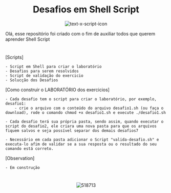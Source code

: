 <h1 align="center">Desafios em Shell Script</h1>

<div align="center">

![text-x-script-icon](https://binbash.club/bin_bash.gif)

</div>

Olá, esse repositório foi criado com o fim de auxiliar todos que querem aprender Shell Script

<h1></h1>

[Scripts]

    - Script em Shell para criar o laboratório
    - Desafios para serem resolvidos
    - Script de validação do exercicio
    - Solucção dos Desafios
    
    
[Como construir o LABORATÓRIO dos exercicios]

    - Cada desafio tem o script para criar o laboratório, por exemplo, desafio1:
        - crie o arquivo com o conteúdo do arquivo desafio1.sh (ou faça o download), rode o comando chmod +x desafio1.sh e execute ./desafio1.sh
        
    - Cada desafio terá sua própria pasta, sendo assim, quando executar o script do desafio2, ele criara uma nova pasta para que os arquivos fiquem salvos e seja possível separar dos demais desafios7
    
    - Necessário em cada pasta adicionar o Script "valida-desafio.sh" e executa-lo afim de validar se a sua resposta ou o resultado do seu comando está correto.
    
    
[Observation]
  
    - Em construção


<div align="center">
  
  <h1></h1>

![518713](https://images.pling.com/img/00/00/55/86/05/1442245/24647f211b4887364973b9958bed65676de92a8d7b2cf31af3e3297a9d74b8ab037e.gif)
    
</div>
